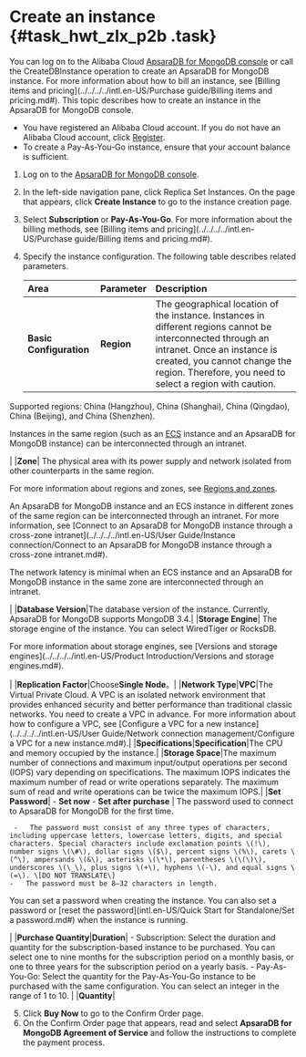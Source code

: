 # Create an instance {#task_hwt_zlx_p2b .task}

You can log on to the Alibaba Cloud [ApsaraDB for MongoDB console](https://mongodb.console.aliyun.com/) or call the CreateDBInstance operation to create an ApsaraDB for MongoDB instance. For more information about how to bill an instance, see [Billing items and pricing](../../../../intl.en-US/Purchase guide/Billing items and pricing.md#). This topic describes how to create an instance in the ApsaraDB for MongoDB console.

-   You have registered an Alibaba Cloud account. If you do not have an Alibaba Cloud account, click [Register](https://account.alibabacloud.com/register/intl_register.htm).
-   To create a Pay-As-You-Go instance, ensure that your account balance is sufficient.

1.  Log on to the [ApsaraDB for MongoDB console](https://mongodb.console.aliyun.com/#/mongodb/list).
2.  In the left-side navigation pane, click Replica Set Instances. On the page that appears, click **Create Instance** to go to the instance creation page.
3.  Select **Subscription** or **Pay-As-You-Go**. For more information about the billing methods, see [Billing items and pricing](../../../../intl.en-US/Purchase guide/Billing items and pricing.md#).
4.  Specify the instance configuration. The following table describes related parameters. 

    |Area|Parameter|Description|
    |:---|:--------|:----------|
    |**Basic Configuration**|**Region**| The geographical location of the instance. Instances in different regions cannot be interconnected through an intranet. Once an instance is created, you cannot change the region. Therefore, you need to select a region with caution.

 Supported regions: China \(Hangzhou\), China \(Shanghai\), China \(Qingdao\), China \(Beijing\), and China \(Shenzhen\).

 Instances in the same region \(such as an [ECS](https://www.alibabacloud.com/help/doc-detail/25367.htm) instance and an ApsaraDB for MongoDB instance\) can be interconnected through an intranet.

 |
    |**Zone**| The physical area with its power supply and network isolated from other counterparts in the same region.

 For more information about regions and zones, see [Regions and zones](https://www.alibabacloud.com/help/doc-detail/40654.htm).

 An ApsaraDB for MongoDB instance and an ECS instance in different zones of the same region can be interconnected through an intranet. For more information, see [Connect to an ApsaraDB for MongoDB instance through a cross-zone intranet](../../../../intl.en-US/User Guide/Instance connection/Connect to an ApsaraDB for MongoDB instance through a cross-zone intranet.md#).

 The network latency is minimal when an ECS instance and an ApsaraDB for MongoDB instance in the same zone are interconnected through an intranet.

 |
    |**Database Version**|The database version of the instance. Currently, ApsaraDB for MongoDB supports MongoDB 3.4.|
    |**Storage Engine**| The storage engine of the instance. You can select WiredTiger or RocksDB.

 For more information about storage engines, see [Versions and storage engines](../../../../intl.en-US/Product Introduction/Versions and storage engines.md#).

 |
    |**Replication Factor**|Choose**Single Node**。|
    |**Network Type**|**VPC**|The Virtual Private Cloud. A VPC is an isolated network environment that provides enhanced security and better performance than traditional classic networks. You need to create a VPC in advance. For more information about how to configure a VPC, see [Configure a VPC for a new instance](../../../../intl.en-US/User Guide/Network connection management/Configure a VPC for a new instance.md#).|
    |**Specifications**|**Specification**|The CPU and memory occupied by the instance.|
    |**Storage Space**|The maximum number of connections and maximum input/output operations per second \(IOPS\) vary depending on specifications. The maximum IOPS indicates the maximum number of read or write operations separately. The maximum sum of read and write operations can be twice the maximum IOPS.|
    |**Set Password**|     -   **Set now**
    -   **Set after purchase**
 | The password used to connect to ApsaraDB for MongoDB for the first time.

     -   The password must consist of any three types of characters, including uppercase letters, lowercase letters, digits, and special characters. Special characters include exclamation points \(!\), number signs \(\#\), dollar signs \($\), percent signs \(%\), carets \(^\), ampersands \(&\), asterisks \(\*\), parentheses \(\(\)\), underscores \(\_\), plus signs \(+\), hyphens \(-\), and equal signs \(=\). \[DO NOT TRANSLATE\]
    -   The password must be 8–32 characters in length.
 You can set a password when creating the instance. You can also set a password or [reset the password](intl.en-US/Quick Start for Standalone/Set a password.md#) when the instance is running.

 |
    |**Purchase Quantity**|**Duration**|     -   Subscription: Select the duration and quantity for the subscription-based instance to be purchased. You can select one to nine months for the subscription period on a monthly basis, or one to three years for the subscription period on a yearly basis.
    -   Pay-As-You-Go: Select the quantity for the Pay-As-You-Go instance to be purchased with the same configuration. You can select an integer in the range of 1 to 10.
 |
    |**Quantity**|

5.  Click **Buy Now** to go to the Confirm Order page.
6.  On the Confirm Order page that appears, read and select **ApsaraDB for MongoDB Agreement of Service** and follow the instructions to complete the payment process.

